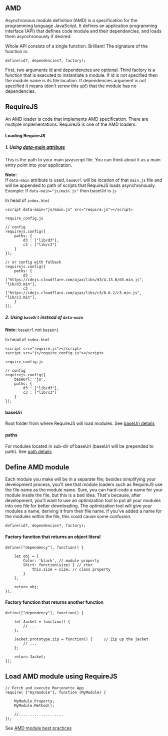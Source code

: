## AMD
Asynchronous module definition (AMD) is a specification for the programming language JavaScript. It defines an application programming interface (API) that defines code module and their dependencies, 
and loads them asynchronously if desired.    

Whole API consists of a single function. Brilliant! The signature of the function is:
```
define(id?, dependencies?, factory);
```
First, two arguments id and dependencies are optional. Third factory is a function that is executed to instantiate a module. 
If id is not specified then the module name is its file location. 
If dependencies argument is not specified it means (don’t screw this up!) that the module has no dependencies.

## RequireJS
An AMD loader is code that implements AMD specification. There are multiple implementations.
RequireJS is one of the AMD loaders.

#### Loading RequireJS
##### 1. Using [data-main attribute](http://requirejs.org/docs/api.html#data-main)
This is the path to your main javascript file. You can think about it as a main entry point into your application.   

**Note:**   
If `data-main` attribute is used, `baseUrl` will be location of that `main.js` file and will be appended to path of scripts that RequireJS loads asynchronously. Example: If `data-main="js/main.js"` then baseUrl is `js`   

In head of `index.html`
```
<script data-main="js/main.js" src="require.js"></script>
```

`require_config.js`
```
// config
requirejs.config({
	paths: {
		d3 : ["lib/d3"],
		c3 : ["lib/c3"]
	}
});

// or config with falback
requirejs.config({
	paths: {
		d3 : ["https://cdnjs.cloudflare.com/ajax/libs/d3/4.13.0/d3.min.js", "lib/d3.min"],
		c3 : ["https://cdnjs.cloudflare.com/ajax/libs/c3/0.6.2/c3.min.js", "lib/c3.min"],
	}
});
```
##### 2. Using `baseUrl` instead of `data-main`
**Note:** `baseUrl` not `baseUri`   

In head of `index.html`
```
<script src="require.js"></script>
<script src="js/require_config.js"></script>
```

`require_config.js`
```
// config
requirejs.config({
	baseUrl: 'js',
	paths: {
		d3 : ["lib/d3"],
		c3 : ["lib/c3"]
	}
});
```

#### baseUri
Root folder from where RequireJS will load modules. See [baseUri details](http://requirejs.org/docs/api.html#config-baseUrl)

#### paths
For modules located in sub-dir of baseUri (baseUri will be prepended to path). See [path details](http://requirejs.org/docs/api.html#config-paths)

## Define AMD module
Each module you make will be in a separate file; besides simplifying your development process, you'll see that module loaders such as RequireJS use the file name as the module name. Sure, you can hard-code a name for your module inside the file, but this is a bad idea. That's because, after development, you'll want to use an optimization tool to put all your modules into one file for better downloading. The optimization tool will give your modules a name, deriving it from their file name. If you've added a name for the modules within the file, this could cause some confusion.
```
define(id?, dependencies?, factory);
```

#### Factory function that returns an object literal
```
define(["dependency"], function() {

    let obj = {
        Color: 'black', // module property
        Shirt: function(size) { // ctor
            this.size = size; // class property
        }
    };

    return obj;
});
```

#### Factory function that returns another function
```
define(["dependency"], function() {

    let Jacket = function() {
        // ...
    };

    Jacket.prototype.zip = function() {     // Zip up the jacket
        // ...
    };

    return Jacket;
});
```

## Load AMD module using RequireJS
```
// Fetch and execute Marionette App
require( ["my/module"], function (MyModule) {

    MyModule.Property;
    MyModule.Method();
    
    //.... .... ..... ....
});
```

See [AMD module best practices](#)
